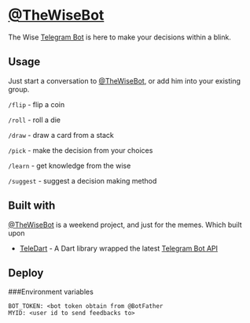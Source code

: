 # [@TheWiseBot](https://t.me/TheWiseBot)
The Wise [Telegram Bot](https://telegram.org/blog/bot-revolution) is here to make your decisions within a blink. 

## Usage
Just start a conversation to [@TheWiseBot](https://t.me/TheWiseBot), or add him into your existing group.

`/flip` - flip a coin

`/roll` - roll a die

`/draw` - draw a card from a stack

`/pick` - make the decision from your choices

`/learn` - get knowledge from the wise

`/suggest` - suggest a decision making method

## Built with
[@TheWiseBot](https://t.me/TheWiseBot) is a weekend project, and just for the memes.
Which built upon
* [TeleDart](https://github.com/DinoLeung/TeleDart) - A Dart library wrapped the latest [Telegram Bot API](https://core.telegram.org/bots/api)

## Deploy

###Environment variables
```
BOT_TOKEN: <bot token obtain from @BotFather
MYID: <user id to send feedbacks to>
```
